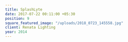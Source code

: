 ```yaml
---
title: SplashLyte
date: 2017-07-22 00:11:00 +05:30
position: 9
square_featured_image: "/uploads/2018_0723_145558.jpg"
client: Renata Lighting
year: 2014
---
```


